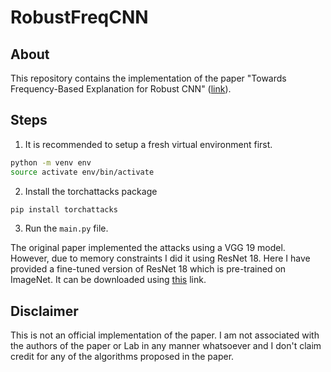 # RobustFreqCNN

## About

This repository contains the implementation of the paper "Towards Frequency-Based Explanation for Robust CNN" ([link](https://arxiv.org/pdf/2005.03141.pdf)). 

## Steps

1. It is recommended to setup a fresh virtual environment first.
```bash
python -m venv env
source activate env/bin/activate
```
2. Install the torchattacks package

```bash
pip install torchattacks
```
3. Run the ```main.py``` file. 
 
The original paper implemented the attacks using a VGG 19 model. However, due to memory constraints I did it using ResNet 18. Here I have provided a fine-tuned version of ResNet 18 which is pre-trained on ImageNet. It can be downloaded using [this](https://drive.google.com/file/d/1bG5G-fgTahyuD8QdDd6yU-HWPMI_VXE7/view?usp=sharing) link. 

## Disclaimer

This is not an official implementation of the paper. I am not associated with the authors of the paper or Lab in any manner whatsoever and I don't claim credit for any of the algorithms proposed in the paper. 
